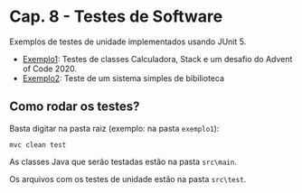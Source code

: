 # Cap. 8 - Testes de Software

Exemplos de testes de unidade implementados usando JUnit 5.

* [Exemplo1](https://github.com/mtov/ESM-ExemplosCodigo/tree/master/cap8/exemplo1): Testes de classes Calculadora, Stack e um desafio do Advent of Code 2020.
* [Exemplo2](https://github.com/mtov/ESM-ExemplosCodigo/tree/master/cap8/exemplo2): Teste de um sistema simples de bibilioteca


## Como rodar os testes?

Basta digitar na pasta raiz (exemplo: na pasta `exemplo1`):

```mvc clean test```

As classes Java que serão testadas estão na pasta `src\main`.

Os arquivos com os testes de unidade estão na pasta `src\test`.
